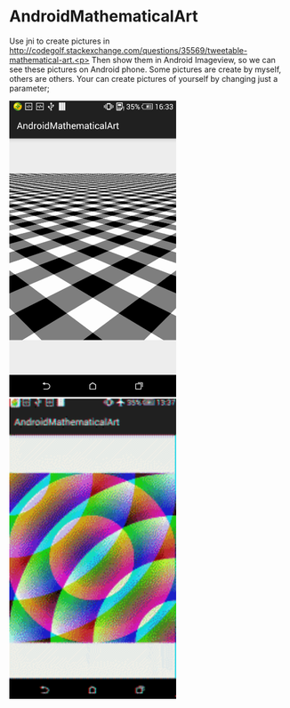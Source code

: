 # AndroidMathematicalArt
Use jni to create pictures in http://codegolf.stackexchange.com/questions/35569/tweetable-mathematical-art.<p>
Then show them in Android Imageview, so we can see these pictures on Android phone.
Some pictures are create by myself, others are others.
Your can create pictures of yourself by changing just a parameter;

<img src='https://github.com/Chaoba/AndroidMathematicalArt/blob/master/20150709164131.png' width="300px"/>
<img src='https://github.com/Chaoba/AndroidMathematicalArt/blob/master/device-2015-07-13-133910_0-480.gif' width="300px"/>
